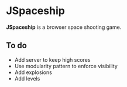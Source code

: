 # __JSpaceship__
__JSpaceship__ is a browser space shooting game.

## To do
+ Add server to keep high scores
+ Use modularity pattern to enforce visibility
+ Add explosions
+ Add levels
